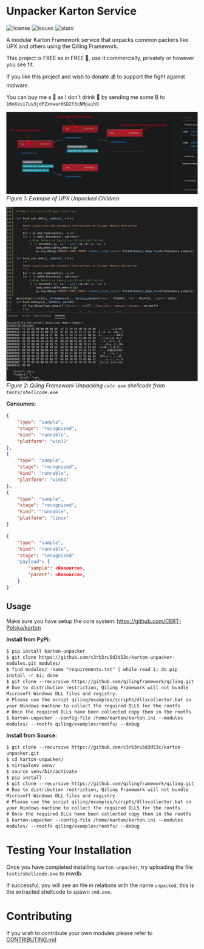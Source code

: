 # Unpacker Karton Service

![license](https://img.shields.io/github/license/c3rb3ru5d3d53c/karton-unpacker-modules)
![issues](https://img.shields.io/github/issues/c3rb3ru5d3d53c/karton-unpacker-modules)
![stars](https://img.shields.io/github/stars/c3rb3ru5d3d53c/karton-unpacker-modules)

A modular Karton Framework service that unpacks common packers like UPX and others using the Qilling Framework.

This project is FREE as in FREE :beer:, use it commercially, privately or however you see fit.

If you like this project and wish to donate :moneybag: to support the fight against malware.

You can buy me a :tea: as I don't drink :beer: by sending me some ₿ to `16oXesi7uv3jdPZxxwarHSD2f3cNMpaih9`

![objects](docs/img/objects.png)
*Figure 1: Example of UPX Unpacked Children*

![qiling](docs/img/qiling.jpeg)
*Figure 2: Qiling Framework Unpacking `calc.exe` shellcode from `tests/shellcode.exe`*

**Consumes:**
```json
{
    "type": "sample",
    "stage": "recognized",
    "kind": "runnable",
    "platform": "win32"
},
{
    "type": "sample", 
    "stage": "recognized",
    "kind": "runnable",
    "platform": "win64" 
},
{ 
    "type": "sample",
    "stage": "recognized",
    "kind": "runnable",
    "platform": "linux"
}
```

```json
{
    "type": "sample",
    "kind": "runnable",
    "stage": "recognized"
    "payload": {
        "sample": <Resource>,
        "parent": <Resource>,
    }
}
```

## Usage

Make sure you have setup the core system: https://github.com/CERT-Polska/karton

**Install from PyPi:**
```shell
$ pip install karton-unpacker
$ git clone https://github.com/c3rb3ru5d3d53c/karton-unpacker-modules.git modules/
$ find modules/ -name "requirements.txt" | while read i; do pip install -r $i; done
$ git clone --recursive https://github.com/qilingframework/qiling.git
# Due to distribution restriction, Qiling Framework will not bundle Microsoft Windows DLL files and registry.
# Please use the script qiling/examples/scripts/dllscollector.bat on your Windows machine to collect the required DLLS for the rootfs
# Once the required DLLs have been collected copy them in the rootfs
$ karton-unpacker --config-file /home/karton/karton.ini --modules modules/ --rootfs qiling/examples/rootfs/ --debug
```

**Install from Source:**
```shell
$ git clone --recursive https://github.com/c3rb3ru5d3d53c/karton-unpacker.git
$ cd karton-unpacker/
$ virtualenv venv/
$ source venv/bin/activate
$ pip install .
$ git clone --recursive https://github.com/qilingframework/qiling.git
# Due to distribution restriction, Qiling Framework will not bundle Microsoft Windows DLL files and registry.
# Please use the script qiling/examples/scripts/dllscollector.bat on your Windows machine to collect the required DLLS for the rootfs
# Once the required DLLs have been collected copy them in the rootfs
$ karton-unpacker --config-file /home/karton/karton.ini --modules modules/ --rootfs qiling/examples/rootfs/ --debug
```

# Testing Your Installation

Once you have completed installing `karton-unpacker`, try uploading the file `tests/shellcode.exe` to mwdb.

If successful, you will see an file in relations with the name `unpacked`, this is the extracted shellcode to spawn `cmd.exe`.

# Contributing

If you wish to contribute your own modules please refer to [CONTRIBUTING.md](https://github.com/c3rb3ru5d3d53c/karton-unpacker/blob/master/CONTRIBUTING.md)
